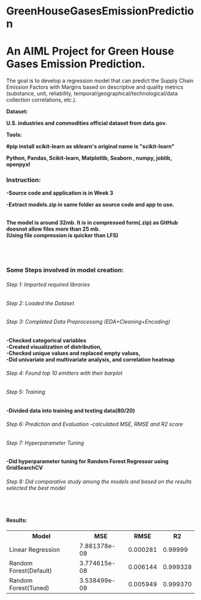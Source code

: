 # GreenHouseGasesEmissionPrediction
<h1>An AIML Project for Green House Gases Emission Prediction.</h1>

<p>The goal is to develop a regression model that can predict the Supply Chain Emission Factors with Margins based on descriptive and quality metrics (substance, unit, reliability, temporal/geographical/technological/data collection correlations, etc.).</p>

<b>Dataset:
<p>U.S. industries and commodities official dataset from data.gov.</p>

<b>Tools:
<p>#pip install scikit-learn as sklearn's original name is "scikit-learn"</p>
Python, Pandas, Scikit-learn, Matplotlib, Seaborn , numpy, joblib, openpyxl

<h3>Instruction:</h3>
-Source code and application is in Week 3
<p>-Extract models.zip in same folder as source code and app to use.</p><br>
The model is around 32mb. It is in compressed form(.zip) as GitHub doesnot allow files more than 25 mb.<br>
(Using file compression is quicker than LFS)
<br><br><br><br>

<h3>Some Steps involved in model creation:</h3>
<h6>Step 1: Imported required libraries</h6>
<h6>Step 2: Loaded the Dataset</h6>
<h6>Step 3: Completed Data Preprocessing (EDA+Cleaning+Encoding)</h6>
-Checked categorical variables<br>
-Created  visualization of distribution, <br>
-Checked unique values and replaced empty values,<br>
-Did univariate and multivariate analysis, and correlation heatmap<br>
<h6>Step 4: Found top 10 emitters with their barplot</h6>
<h6>Step 5: Training</h6>
-Divided data into training and testing data(80/20)
<h6>Step 6: Prediction and Evaluation
-calculated MSE, RMSE and R2 score 

<h6>Step 7: Hyperparameter Tuning</h6>
-Did hyperparameter tuning for Random Forest Regressor using GridSearchCV
<h6>Step 8: Did comparative study among the models and based on the results selected the best model</h6><br>
<h4>Results:</h4>
<table>
<tr>
<th>Model</th>
<th>MSE</th>
<th>RMSE</th>
<th>R2</th>
</tr>

<tr>
  <td>Linear Regression</td>
  <td>7.881378e-08</td>
  <td>0.000281</td>
  <td>0.99999</td>
</tr>

<tr>
  <td>Random Forest(Default)</td>
  <td>3.774615e-08</td>
  <td>0.006144</td>
  <td>0.999328</td>
</tr>
<tr>
  <td>Random Forest(Tuned)</td>
  <td>3.538499e-08</td>
  <td>0.005949</td>
  <td>0.999370</td>
</tr>
</table>

